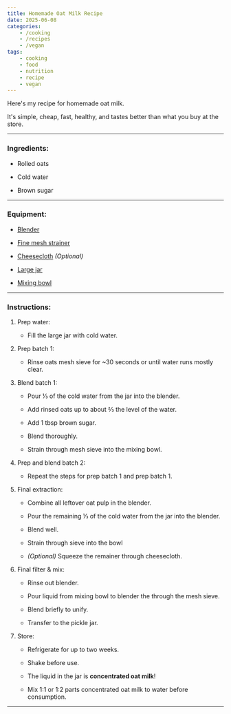 ```yaml
---
title: Homemade Oat Milk Recipe
date: 2025-06-08
categories:
    - /cooking
    - /recipes
    - /vegan
tags:
    - cooking
    - food
    - nutrition
    - recipe
    - vegan
---
```


Here's my recipe for homemade oat milk. 

It's simple, cheap, fast, healthy, and tastes better than what you buy at the store.

---

### Ingredients:

- Rolled oats
    
- Cold water
    
- Brown sugar

---

### Equipment:

- [Blender](https://www.amazon.com/dp/B0DJH9L2P3)
    
- [Fine mesh strainer](https://www.amazon.com/dp/B08JXYY1WZ)
    
- [Cheesecloth](https://www.amazon.com/dp/B08FXSD575) *(Optional)*
    
- [Large jar](https://www.amazon.com/dp/B08LQW33B7)
    
- [Mixing bowl](https://www.amazon.com/dp/B00LGLHUA0)

---

### Instructions:

1. Prep water:  
        
    * Fill the large jar with cold water. 
        
2. Prep batch 1:
        
    - Rinse oats mesh sieve for ~30 seconds or until water runs mostly clear.
        
3. Blend batch 1:
        
    - Pour ⅓ of the cold water from the jar into the blender.
        
    - Add rinsed oats up to about ⅔ the level of the water.
        
    - Add 1 tbsp brown sugar.
        
    - Blend thoroughly.
        
    - Strain through mesh sieve into the mixing bowl.
        
4. Prep and blend batch 2:
        
    - Repeat the steps for prep batch 1 and prep batch 1.
        
5. Final extraction:
        
    - Combine all leftover oat pulp in the blender.
        
    - Pour  the remaining ⅓ of the cold water from the jar into the blender.
        
    - Blend well.
        
    - Strain through sieve into the bowl
        
    - *(Optional)* Squeeze the remainer through cheesecloth.
        
6. Final filter & mix:
        
    - Rinse out blender.
        
    - Pour liquid from mixing bowl to blender the through the mesh sieve.
        
    - Blend briefly to unify.
        
    - Transfer to the pickle jar.
        
7. Store:  
        
    * Refrigerate for up to two weeks.
        
    * Shake before use.
        
    * The liquid in the jar is **concentrated oat milk**!
        
    * Mix 1:1 or 1:2 parts concentrated oat milk to water before consumption.

---

